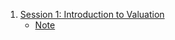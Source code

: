 1. [Session 1: Introduction to Valuation](https://youtu.be/znmQ7oMiQrM)
    - [Note](./Note/01_Introduction_to_Valuation.md)